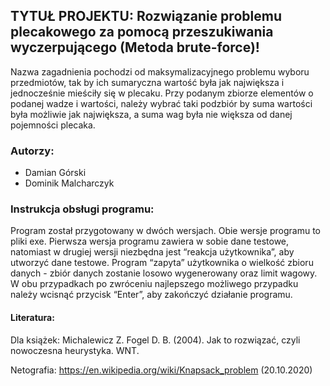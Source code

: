 ## TYTUŁ PROJEKTU: Rozwiązanie problemu plecakowego za pomocą przeszukiwania wyczerpującego (Metoda brute-force)!

Nazwa zagadnienia pochodzi od maksymalizacyjnego problemu wyboru przedmiotów, tak by ich sumaryczna wartość była jak największa i jednocześnie mieściły się w plecaku. Przy podanym zbiorze elementów o podanej wadze i wartości, należy wybrać taki podzbiór by suma wartości była możliwie jak największa, a suma wag była nie większa od danej pojemności plecaka.

### Autorzy: 
 - Damian Górski
 - Dominik Malcharczyk

### Instrukcja obsługi programu: 
Program został przygotowany w dwóch wersjach. Obie wersje programu to pliki exe. Pierwsza wersja programu zawiera w sobie dane testowe, natomiast w drugiej wersji niezbędna jest “reakcja użytkownika”, aby utworzyć dane testowe. Program “zapyta” użytkownika o wielkość zbioru danych - zbiór danych zostanie losowo wygenerowany oraz limit wagowy. W obu przypadkach po zwróceniu najlepszego możliwego przypadku należy wcisnąć przycisk “Enter”, aby zakończyć działanie programu.

#### Literatura: 

Dla książek:
Michalewicz Z. Fogel D. B. (2004). Jak to rozwiązać, czyli nowoczesna heurystyka. WNT. 

Netografia:
https://en.wikipedia.org/wiki/Knapsack_problem (20.10.2020)
